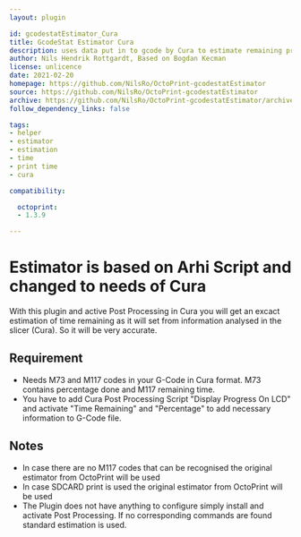 ```yaml
---
layout: plugin

id: gcodestatEstimator_Cura
title: GcodeStat Estimator Cura
description: uses data put in to gcode by Cura to estimate remaining printtime
author: Nils Hendrik Rottgardt, Based on Bogdan Kecman
license: unlicence
date: 2021-02-20
homepage: https://github.com/NilsRo/OctoPrint-gcodestatEstimator
source: https://github.com/NilsRo/OctoPrint-gcodestatEstimator
archive: https://github.com/NilsRo/OctoPrint-gcodestatEstimator/archive/master.zip
follow_dependency_links: false

tags:
- helper
- estimator
- estimation
- time
- print time
- cura

compatibility:

  octoprint:
  - 1.3.9

---
```


# Estimator is based on Arhi Script and changed to needs of Cura
With this plugin and active Post Processing in Cura you will get an excact estimation of time remaining as it will set from information analysed in the slicer (Cura). So it will be very accurate.

## Requirement
 * Needs M73 and M117 codes in your G-Code in Cura format. M73 contains percentage done and M117 remaining time.
 * You have to add Cura Post Processing Script "Display Progress On LCD" and activate "Time Remaining" and "Percentage" to add necessary information to G-Code file. 
## Notes
 * In case there are no M117 codes that can be recognised the original estimator from OctoPrint will be used
 * In case SDCARD print is used the original estimator from OctoPrint will be used
 * The Plugin does not have anything to configure simply install and activate Post Processing. If no corresponding commands are found standard estimation is used.
